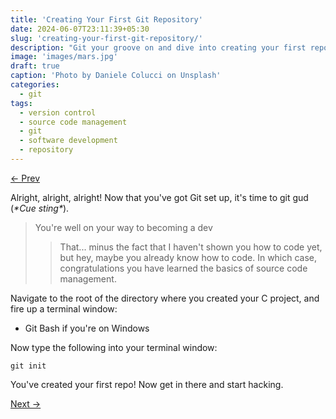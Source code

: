 ```yaml
---
title: 'Creating Your First Git Repository'
date: 2024-06-07T23:11:39+05:30 
slug: 'creating-your-first-git-repository/'
description: "Git your groove on and dive into creating your first repo! Let's get coding with Git!"
image: 'images/mars.jpg'
draft: true
caption: 'Photo by Daniele Colucci on Unsplash'
categories:
  - git
tags:
  - version control
  - source code management
  - git
  - software development
  - repository
---
```

[&larr; Prev](/posts/git/setting-it-all-up)

Alright, alright, alright! Now that you've got Git set up, it's time to git gud (*\*Cue sting\**).

> You're well on your way to becoming a dev 
>> That... minus the fact that I haven't shown you how to code yet, but hey, maybe you already know how to code. In which case, congratulations you have learned the basics of source code management.



Navigate to the root of the directory where you created your C project, and fire up a terminal window: 
- Git Bash if you're on Windows

Now type the following into your terminal window:

```
git init
```

You've created your first repo! Now get in there and start hacking.

[Next &rarr;](#)
